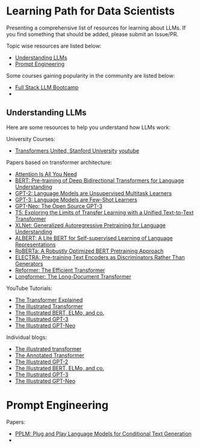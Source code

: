 # Learning Path for Data Scientists

Presenting a comprehensive list of resources for learning about LLMs. If you find something that should be added, please submit an Issue/PR.

Topic wise resources are listed below:
- [Understanding LLMs](#understanding-llms)
- [Prompt Engineering](#prompt-engineering)

Some courses gaining popularity in the community are listed below:
- [Full Stack LLM Bootcamp](https://fullstackdeeplearning.com/llm-bootcamp/)
- 

## Understanding LLMs

Here are some resources to help you understand how LLMs work:

University Courses:
- [Transformers United, Stanford University](https://web.stanford.edu/class/cs25/) [youtube](https://www.youtube.com/playlist?list=PLoROMvodv4rNiJRchCzutFw5ItR_Z27CM)

Papers based on transformer architecture:
- [Attention Is All You Need](https://arxiv.org/abs/1706.03762.pdf)
- [BERT: Pre-training of Deep Bidirectional Transformers for Language Understanding](https://arxiv.org/abs/1810.04805.pdf)
- [GPT-2: Language Models are Unsupervised Multitask Learners](https://cdn.openai.com/better-language-models/language_models_are_unsupervised_multitask_learners.pdf)
- [GPT-3: Language Models are Few-Shot Learners](https://arxiv.org/abs/2005.14165.pdf)
- [GPT-Neo: The Open Source GPT-3](https://arxiv.org/abs/2105.14165.pdf)
- [T5: Exploring the Limits of Transfer Learning with a Unified Text-to-Text Transformer](https://arxiv.org/abs/1910.10683.pdf)
- [XLNet: Generalized Autoregressive Pretraining for Language Understanding](https://arxiv.org/abs/1906.08237.pdf)
- [ALBERT: A Lite BERT for Self-supervised Learning of Language Representations](https://arxiv.org/abs/1909.11942.pdf)
- [RoBERTa: A Robustly Optimized BERT Pretraining Approach](https://arxiv.org/abs/1907.11692.pdf)
- [ELECTRA: Pre-training Text Encoders as Discriminators Rather Than Generators](https://arxiv.org/abs/2003.10555.pdf)
- [Reformer: The Efficient Transformer](https://arxiv.org/abs/2001.04451.pdf)
- [Longformer: The Long-Document Transformer](https://arxiv.org/abs/2004.05150.pdf)

YouTube Tutorials:
- [The Transformer Explained](https://www.youtube.com/watch?v=4Bdc55j80l8)
- [The Illustrated Transformer](https://www.youtube.com/watch?v=4Bdc55j80l8)
- [The Illustrated BERT, ELMo, and co.](https://www.youtube.com/watch?v=FKlPCK1uFrc)
- [The Illustrated GPT-3](https://www.youtube.com/watch?v=SY5PvZrJhLE)
- [The Illustrated GPT-Neo](https://www.youtube.com/watch?v=SY5PvZrJhLE)

Individual blogs:
- [The illustrated transformer](https://jalammar.github.io/illustrated-transformer/)
- [The Annotated Transformer](https://jalammar.github.io/illustrated-transformer/)
- [The Illustrated GPT-2](https://jalammar.github.io/illustrated-gpt2/)
- [The Illustrated BERT, ELMo, and co.](https://jalammar.github.io/illustrated-bert/)
- [The Illustrated GPT-3](https://jalammar.github.io/how-gpt3-works-visualizations-animations/)
- [The Illustrated GPT-Neo](https://jalammar.github.io/illustrated-gpt3/)


# Prompt Engineering

Papers:
- [PPLM: Plug and Play Language Models for Conditional Text Generation](https://arxiv.org/abs/1912.02164.pdf)
- 

